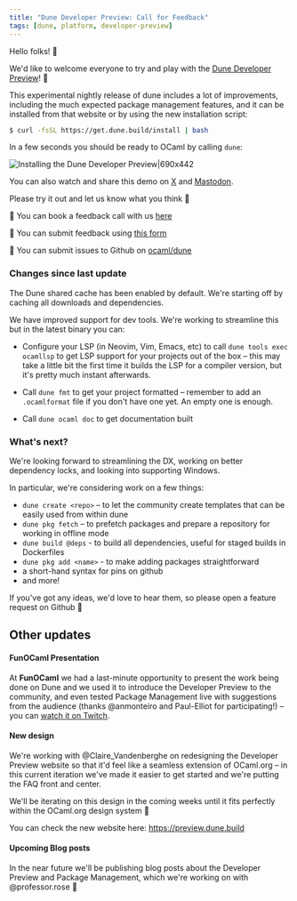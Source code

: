 ```yaml
---
title: "Dune Developer Preview: Call for Feedback"
tags: [dune, platform, developer-preview]
---
```


Hello folks! 👋 

We'd like to welcome everyone to try and play with the [Dune Developer Preview](https://preview.dune.build?utm_source=ocaml.org&utm_medium=referral&utm_campaign=changelog)! 🎉

This experimental nightly release of dune includes a lot of improvements, including the much expected package management features, and it can be installed from that website or by using the new installation script:

```bash
$ curl -fsSL https://get.dune.build/install | bash
```

In a few seconds you should be ready to OCaml by calling `dune`:

![Installing the Dune Developer Preview|690x442](upload://bAs05aK4zwlNnd5BsiWgaaXXAA2.gif)

You can also watch and share this demo on [X](https://x.com/leostera/status/1838969568795979922) and [Mastodon](https://mas.to/deck/@leostera/113198996085937679).


Please try it out and let us know what you think 🙏 

📅 You can book a feedback call with us [here](https://calendar.google.com/calendar/u/0/appointments/schedules/AcZssZ3HaJbskiCLHqLS6Oi1S3-rWYwv0hb_Iz8O9VlspuDdK5qbXYUZDpRRlWfEY1GP8KFy6XY8MFb9)

📝 You can submit feedback using [this form](https://docs.google.com/forms/u/2/d/e/1FAIpQLSda-mOTHIdATTt_e9dFmNgUCy-fD55Qzr3bGGsxpfY_Ecfyxw/viewform?usp=send_form)

🐛 You can submit issues to Github on [ocaml/dune](https://github.com/ocaml/dune/issues/new/choose)

### Changes since last update

The Dune shared cache has been enabled by default. We're starting off by caching all downloads and dependencies.

We have improved support for dev tools. We're working to streamline this but in the latest binary you can:

* Configure your LSP (in Neovim, Vim, Emacs, etc) to call `dune tools exec ocamllsp` to get LSP support for your projects out of the box – this may take a little bit the first time it builds the LSP for a compiler version, but it's pretty much instant afterwards.

* Call `dune fmt` to get your project formatted – remember to add an `.ocamlformat` file if you don't have one yet. An empty one is enough.

* Call `dune ocaml doc` to get documentation built 

### What's next?

We're looking forward to streamlining the DX, working on better dependency locks, and looking into supporting Windows.

In particular, we're considering work on a few things:

* `dune create <repo>` – to let the community create templates that can be easily used from within dune
* `dune pkg fetch` – to prefetch packages and prepare a repository for working in offline mode
* `dune build @deps` - to build all dependencies, useful for staged builds in Dockerfiles
* `dune pkg add <name>` - to make adding packages straightforward
* a short-hand syntax for pins on github
* and more!

If you've got any ideas, we'd love to hear them, so please open a feature request on Github 🙏 


## Other updates

#### FunOCaml Presentation
At **FunOCaml** we had a last-minute opportunity to present the work being done on Dune and we used it to introduce the Developer Preview to the community, and even tested Package Management live with suggestions from the audience (thanks @anmonteiro and Paul-Elliot for participating!) – you can [watch it on Twitch](https://www.twitch.tv/videos/2252408016?t=08h12m00s).

#### New design
We're working with @Claire_Vandenberghe on redesigning the Developer Preview website so that it'd feel like a seamless extension of OCaml.org – in this current iteration we've made it easier to get started and we're putting the FAQ front and center.

We'll be iterating on this design in the coming weeks until it fits perfectly within the OCaml.org design system 🎨 

You can check the new website here: https://preview.dune.build

#### Upcoming Blog posts
In the near future we'll be publishing blog posts about the Developer Preview and Package Management, which we're working on with @professor.rose 👏
